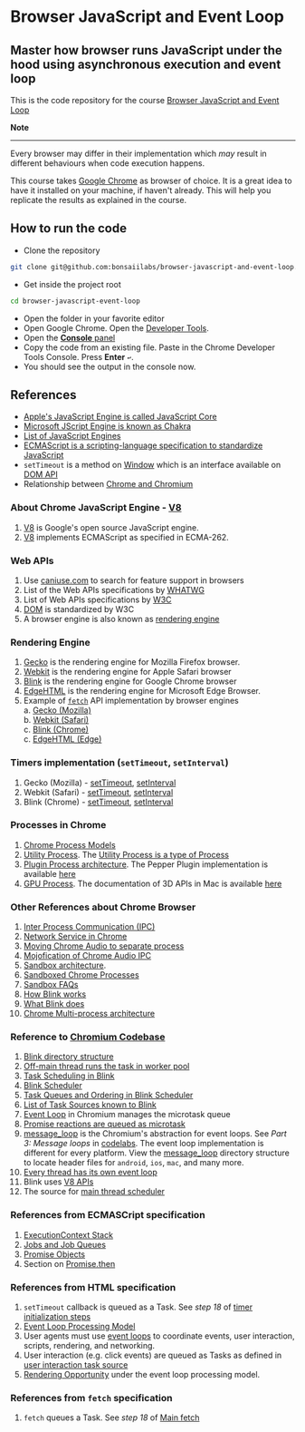 # Browser JavaScript and Event Loop
## Master how browser runs JavaScript under the hood using asynchronous execution and event loop
This is the code repository for the course [Browser JavaScript and Event Loop](https://bonsaiilabs.com/event-loop-javascript)

**Note**  

---  
Every browser may differ in their implementation which *may* result in different behaviours when code execution happens.  

This course takes [Google Chrome](https://www.google.com/chrome/) as browser of choice. It is a great idea to have it installed on your machine, if haven't already. This will help you replicate the results as explained in the course.

## How to run the code
- Clone the repository  
```sh
git clone git@github.com:bonsaiilabs/browser-javascript-and-event-loop.git   
```

- Get inside the project root  
```sh
cd browser-javascript-event-loop
```

- Open the folder in your favorite editor
- Open Google Chrome. Open the [Developer Tools](https://developers.google.com/web/tools/chrome-devtools/open).  
- Open the [**Console** panel](https://developers.google.com/web/tools/chrome-devtools/open#console)  
- Copy the code from an existing file. Paste in the Chrome Developer Tools Console. Press **Enter** `↩`.  
- You should see the output in the console now.  

## References  
- [Apple's JavaScript Engine is called JavaScript Core](https://en.wikipedia.org/wiki/WebKit#JavaScriptCore)  
- [Microsoft JScript Engine is known as Chakra](https://en.wikipedia.org/wiki/Chakra_(JScript_engine))  
- [List of JavaScript Engines](https://en.wikipedia.org/wiki/List_of_ECMAScript_engines)  
- [ECMAScript is a scripting-language specification to standardize JavaScript](https://en.wikipedia.org/wiki/ECMAScript)  
- `setTimeout` is a method on [Window](https://developer.mozilla.org/en-US/docs/Web/API/Window) which is an interface available on [DOM API](https://developer.mozilla.org/en-US/docs/Web/API/Document_Object_Model)  
- Relationship between [Chrome and Chromium](https://chromium.googlesource.com/chromium/src/+/master/docs/chromium_browser_vs_google_chrome.md)  


### About Chrome JavaScript Engine - [V8](https://v8.dev/docs)  
1. [V8](https://source.chromium.org/chromium/chromium/src/+/master:v8/) is Google's open source JavaScript engine.
2. [V8](https://source.chromium.org/chromium/chromium/src/+/master:v8/) implements ECMAScript as specified in ECMA-262.

### Web APIs
1. Use [caniuse.com](https://caniuse.com/) to search for feature support in browsers  
2. List of the Web APIs specifications by [WHATWG](https://spec.whatwg.org/) 
3. List of Web APIs specifications by [W3C](https://www.w3.org/TR/?tag=webapi)  
4. [DOM](https://www.w3.org/TR/?tag=dom) is standardized by W3C  
5. A browser engine is also known as [rendering engine](https://en.wikipedia.org/wiki/Browser_engine)   
### Rendering Engine    
1. [Gecko](https://en.wikipedia.org/wiki/Gecko_(software)) is the rendering engine for Mozilla Firefox browser.   
2. [Webkit](https://webkit.org/) is the rendering engine for Apple Safari browser  
3. [Blink](https://www.chromium.org/blink) is the rendering engine for Google Chrome browser  
4. [EdgeHTML](https://en.wikipedia.org/wiki/EdgeHTML) is the rendering engine for Microsoft Edge Browser. 
5. Example of [`fetch`](https://fetch.spec.whatwg.org/) API implementation by browser engines  
    a. [Gecko (Mozilla)](https://platform-status.mozilla.org/#fetch)  
    b. [Webkit (Safari)](https://webkit.org/status/#specification-fetch)  
    c. [Blink (Chrome)](https://chromestatus.com/feature/6730533392351232)  
    c. [EdgeHTML (Edge)](https://developer.microsoft.com/en-us/microsoft-edge/status/fetchapi/?q=fetch%20api)  

### Timers implementation (`setTimeout`, `setInterval`)  
1. Gecko (Mozilla) - [setTimeout](https://github.com/mozilla/gecko-dev/blob/master/toolkit/modules/Timer.jsm#L81), [setInterval](https://github.com/mozilla/gecko-dev/blob/master/toolkit/modules/Timer.jsm#L95)  
2. Webkit (Safari) - [setTimeout](https://github.com/WebKit/webkit/blob/9029c43e695bf886fffb15eec951f0605e34509b/Source/WebCore/page/DOMWindow.cpp#L1688), [setInterval](https://github.com/WebKit/webkit/blob/9029c43e695bf886fffb15eec951f0605e34509b/Source/WebCore/page/DOMWindow.cpp#L1729)  
3. Blink (Chrome) - [setTimeout](https://github.com/chromium/chromium/blob/888beef69f57f6c8810d22af036e961208cda05f/third_party/blink/renderer/core/frame/window_or_worker_global_scope.cc#L132), [setInterval](https://github.com/chromium/chromium/blob/888beef69f57f6c8810d22af036e961208cda05f/third_party/blink/renderer/core/frame/window_or_worker_global_scope.cc#L195)  

### Processes in Chrome  
1. [Chrome Process Models](https://www.chromium.org/developers/design-documents/process-models)  
2. [Utility Process](https://source.chromium.org/chromium/chromium/src/+/master:content/browser/utility_process_host.h;l=6?q=utility_process&ss=chromium%2Fchromium%2Fsrc&originalUrl=https:%2F%2Fcs.chromium.org%2F). The [Utility Process is a type of Process](https://www.chromium.org/developers/design-documents/extensions/proposed-changes/apis-under-development/processes-api)  
3. [Plugin Process architecture](https://www.chromium.org/developers/design-documents/plugin-architecture). The Pepper Plugin implementation is available [here](https://www.chromium.org/developers/design-documents/pepper-plugin-implementation)  
4. [GPU Process](https://www.chromium.org/developers/design-documents/gpu-accelerated-compositing-in-chrome). The documentation of 3D APIs in Mac is available [here](https://support.apple.com/en-us/HT202823)  

### Other References about Chrome Browser  
1. [Inter Process Communication (IPC)](https://www.chromium.org/developers/design-documents/inter-process-communication#IPC_in_the_browser)  
2. [Network Service in Chrome](https://docs.google.com/document/d/1wAHLw9h7gGuqJNCgG1mP1BmLtCGfZ2pys-PdZQ1vg7M/edit)  
3. [Moving Chrome Audio to separate process](https://docs.google.com/document/d/1fVHVJjd5zTqc6O7b0lprILyuFPC9qVQUudzjEgOq1HY/edit#heading=h.x730v6kpv1zk)  
4. [Mojofication of Chrome Audio IPC](https://docs.google.com/document/d/1awQoajq_DLmz2AIU9iweC0zEYlVuHCvEIRQepeYyxh8/edit#)  
5. [Sandbox architecture](https://chromium.googlesource.com/chromium/src/+/master/docs/design/sandbox.md).     
6. [Sandboxed Chrome Processes](https://developers.google.com/web/updates/2019/08/chromium-chronicle-5)  
7. [Sandbox FAQs](https://chromium.googlesource.com/chromium/src/+/master/docs/design/sandbox_faq.md)  
8. [How Blink works](https://docs.google.com/document/d/1aitSOucL0VHZa9Z2vbRJSyAIsAz24kX8LFByQ5xQnUg/edit#heading=h.v5plba74lfde)  
9. [What Blink does](https://docs.google.com/document/d/1aitSOucL0VHZa9Z2vbRJSyAIsAz24kX8LFByQ5xQnUg/edit#heading=h.mndgzxvp6evc)  
10. [Chrome Multi-process architecture](https://www.chromium.org/developers/design-documents/multi-process-architecture)  

### Reference to [Chromium Codebase](https://source.chromium.org/)  
1. [Blink directory structure](https://source.chromium.org/chromium/chromium/src/+/master:third_party/blink/renderer/README.md)  
2. [Off-main thread runs the task in worker pool](https://chromium.googlesource.com/chromium/src/+/master/third_party/blink/renderer/platform/scheduler/TaskSchedulingInBlink.md#off_main-thread-scheduling)  
3. [Task Scheduling in Blink](https://chromium.googlesource.com/chromium/src/+/master/third_party/blink/renderer/platform/scheduler/TaskSchedulingInBlink.md#overview)  
4. [Blink Scheduler](https://docs.google.com/document/d/11N2WTV3M0IkZ-kQlKWlBcwkOkKTCuLXGVNylK5E2zvc/edit#)  
5. [Task Queues and Ordering in Blink Scheduler](https://docs.google.com/document/d/1Apz-SD-pOagGeyWxIpgOi0ARNkrCrELhPdm18eeu9tw/edit#heading=h.ca7ypstpqk29)  
6. [List of Task Sources known to Blink](https://source.chromium.org/chromium/chromium/src/+/master:third_party/blink/public/platform/task_type.h;l=6?q=task_type&ss=chromium%2Fchromium%2Fsrc&originalUrl=https:%2F%2Fcs.chromium.org%2F)  
7. [Event Loop](https://source.chromium.org/chromium/chromium/src/+/master:third_party/blink/renderer/platform/scheduler/public/event_loop.h;l=6?q=event_loop&ss=chromium%2Fchromium%2Fsrc&originalUrl=https:%2F%2Fcs.chromium.org%2F) in Chromium manages the microtask queue  
8. [Promise reactions are queued as microtask](https://source.chromium.org/chromium/chromium/src/+/master:v8/src/objects/promise.h;l=84)  
9. [message_loop](https://source.chromium.org/chromium/chromium/src/+/master:base/message_loop/message_loop.h) is the Chromium's abstraction for event loops. See *Part 3: Message loops* in [codelabs](https://www.chromium.org/developers/cpp-in-chromium-101-codelab). The event loop implementation is different for every platform. View the [message_loop](https://source.chromium.org/chromium/chromium/src/+/master:base/message_loop/message_loop.h) directory structure to locate header files for `android`, `ios`, `mac`, and many more. 
10. [Every thread has its own event loop](https://source.chromium.org/chromium/chromium/src/+/master:base/message_loop/message_loop.h;l=36-37)  
11. Blink uses [V8 APIs](https://github.com/chromium/chromium/tree/c09af941e6675068427d56bf7c540659e2578a17/third_party/blink/renderer#bindings)   
12. The source for [main thread scheduler](https://source.chromium.org/chromium/chromium/src/+/master:third_party/blink/renderer/platform/scheduler/main_thread/main_thread_scheduler_impl.cc)  

### References from ECMASCript specification
1. [ExecutionContext Stack](https://tc39.es/ecma262/#execution-context-stack)  
2. [Jobs and Job Queues](https://tc39.es/ecma262/#sec-jobs-and-job-queues)
3. [Promise Objects](https://tc39.es/ecma262/#sec-promise-objects)  
4. Section on [Promise.then](https://tc39.es/ecma262/#sec-performpromisethen)  

### References from HTML specification  
1. `setTimeout` callback is queued as a Task. See *step 18* of [timer initialization steps](https://html.spec.whatwg.org/multipage/timers-and-user-prompts.html#timer-initialisation-steps)  
2. [Event Loop Processing Model](https://html.spec.whatwg.org/multipage/webappapis.html#event-loop-processing-model)  
3. User agents must use [event loops](https://html.spec.whatwg.org/multipage/webappapis.html#event-loop) to coordinate events, user interaction, scripts, rendering, and networking.  
4. User interaction (e.g. click events) are queued as Tasks as defined in [user interaction task source](https://html.spec.whatwg.org/#user-interaction-task-source)  
5. [Rendering Opportunity](https://html.spec.whatwg.org/multipage/webappapis.html#rendering-opportunity) under the event loop processing model.  
    
### References from `fetch` specification  
1. `fetch` queues a Task. See *step 18* of [Main fetch](https://fetch.spec.whatwg.org/#main-fetch)  